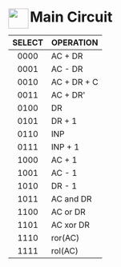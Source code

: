 <img align="left" src="https://raw.githubusercontent.com/SublimeText/AFileIcon/74e3c8ec7141814eba04aec95a85a8af938a4c61/icons/multi/file_type_vhdl%403x.png" width="40px" height="40px"/>Main Circuit
====


| SELECT | OPERATION |
|--|--|
| <center> 0000 </center> | AC + DR|
| <center> 0001 </center> | AC - DR|
| <center> 0010 </center> | AC + DR + C|
| <center> 0011 </center> | AC + DR'|
| <center> 0100 </center> | DR|
| <center> 0101 </center> | DR + 1|
| <center> 0110 </center> | INP|
| <center> 0111 </center> | INP + 1|
| <center> 1000 </center> | AC + 1|
| <center> 1001 </center> | AC - 1|
| <center> 1010 </center> | DR - 1|
| <center> 1011 </center> | AC and DR|
| <center> 1100 </center> | AC or DR|
| <center> 1101 </center> | AC xor DR|
| <center> 1110 </center> | ror(AC)|
| <center> 1111 </center> | rol(AC)|
